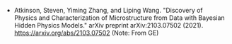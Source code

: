 * Atkinson, Steven, Yiming Zhang, and Liping Wang. "Discovery of Physics and Characterization of Microstructure from Data with Bayesian Hidden Physics Models." arXiv preprint arXiv:2103.07502 (2021).
  https://arxiv.org/abs/2103.07502 (Note: From GE)
  

